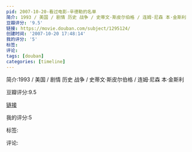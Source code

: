 ```yaml
---
pid: 2007-10-20-看过电影-辛德勒的名单
简介: 1993 / 美国 / 剧情 历史 战争 / 史蒂文·斯皮尔伯格 / 连姆·尼森 本·金斯利
豆瓣评分: '9.5'
链接: https://movie.douban.com/subject/1295124/
创建时间: '2007-10-20 17:48:14'
我的评分: '5'
标签:
评论:
tags: [douban]
categories: [timeline]
---
```

简介:1993 / 美国 / 剧情 历史 战争 / 史蒂文·斯皮尔伯格 / 连姆·尼森 本·金斯利

豆瓣评分:9.5

[链接](https://movie.douban.com/subject/1295124/)

我的评分:5

标签:

评论:

